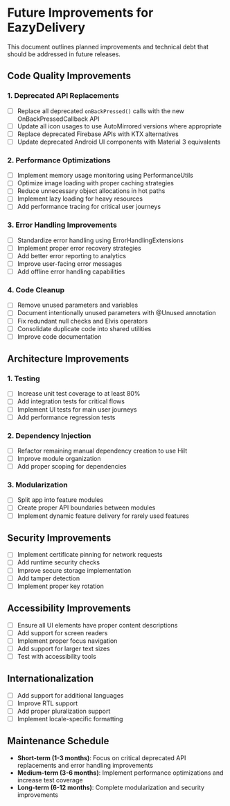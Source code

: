 # Future Improvements for EazyDelivery

This document outlines planned improvements and technical debt that should be addressed in future releases.

## Code Quality Improvements

### 1. Deprecated API Replacements

- [ ] Replace all deprecated `onBackPressed()` calls with the new OnBackPressedCallback API
- [ ] Update all icon usages to use AutoMirrored versions where appropriate
- [ ] Replace deprecated Firebase APIs with KTX alternatives
- [ ] Update deprecated Android UI components with Material 3 equivalents

### 2. Performance Optimizations

- [ ] Implement memory usage monitoring using PerformanceUtils
- [ ] Optimize image loading with proper caching strategies
- [ ] Reduce unnecessary object allocations in hot paths
- [ ] Implement lazy loading for heavy resources
- [ ] Add performance tracing for critical user journeys

### 3. Error Handling Improvements

- [ ] Standardize error handling using ErrorHandlingExtensions
- [ ] Implement proper error recovery strategies
- [ ] Add better error reporting to analytics
- [ ] Improve user-facing error messages
- [ ] Add offline error handling capabilities

### 4. Code Cleanup

- [ ] Remove unused parameters and variables
- [ ] Document intentionally unused parameters with @Unused annotation
- [ ] Fix redundant null checks and Elvis operators
- [ ] Consolidate duplicate code into shared utilities
- [ ] Improve code documentation

## Architecture Improvements

### 1. Testing

- [ ] Increase unit test coverage to at least 80%
- [ ] Add integration tests for critical flows
- [ ] Implement UI tests for main user journeys
- [ ] Add performance regression tests

### 2. Dependency Injection

- [ ] Refactor remaining manual dependency creation to use Hilt
- [ ] Improve module organization
- [ ] Add proper scoping for dependencies

### 3. Modularization

- [ ] Split app into feature modules
- [ ] Create proper API boundaries between modules
- [ ] Implement dynamic feature delivery for rarely used features

## Security Improvements

- [ ] Implement certificate pinning for network requests
- [ ] Add runtime security checks
- [ ] Improve secure storage implementation
- [ ] Add tamper detection
- [ ] Implement proper key rotation

## Accessibility Improvements

- [ ] Ensure all UI elements have proper content descriptions
- [ ] Add support for screen readers
- [ ] Implement proper focus navigation
- [ ] Add support for larger text sizes
- [ ] Test with accessibility tools

## Internationalization

- [ ] Add support for additional languages
- [ ] Improve RTL support
- [ ] Add proper pluralization support
- [ ] Implement locale-specific formatting

## Maintenance Schedule

- **Short-term (1-3 months)**: Focus on critical deprecated API replacements and error handling improvements
- **Medium-term (3-6 months)**: Implement performance optimizations and increase test coverage
- **Long-term (6-12 months)**: Complete modularization and security improvements
